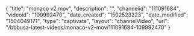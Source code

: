 {
    "title": "monaco v2.mov",
    "description": "",
    "channelid": "111091684",
    "videoid": "109992470",
    "date_created": "1502523223",
    "date_modified": "1504049171",
    "type": "captivate",
    "layout": "channelVideo",
    "url": "\/bbbusa-latest-videos\/monaco-v2-mov\/111091684-109992470"
}
